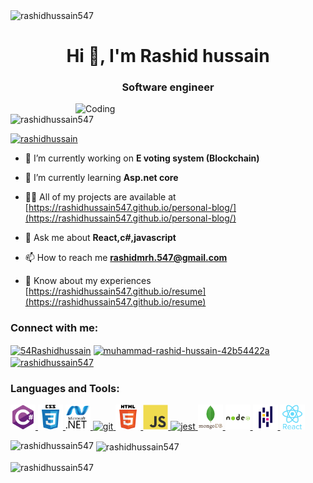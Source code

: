 <div> <img src="https://user-images.githubusercontent.com/66934377/223913733-deb1d974-787d-43c4-b60d-eff538aa161e.gif" alt="rashidhussain547" /></div>
<h1 align="center">Hi 👋, I'm Rashid hussain</h1>
<h3 align="center">Software engineer</h3>
<img align="right" alt="Coding" width="400" src="https://user-images.githubusercontent.com/74038190/212749447-bfb7e725-6987-49d9-ae85-2015e3e7cc41.gif">

<p align="left"> <img src="https://komarev.com/ghpvc/?username=rashidhussain547&label=Profile%20views&color=0e75b6&style=flat" alt="rashidhussain547" /> </p>

<p align="left"> <a href="https://twitter.com/54Rashidhussain" target="blank"><img src="https://img.shields.io/twitter/follow/54Rashidhussain?logo=twitter&style=for-the-badge" alt="rashidhussain" /></a> </p>

- 🔭 I’m currently working on **E voting system (Blockchain)**

- 🌱 I’m currently learning **Asp.net core**

- 👨‍💻 All of my projects are available at [https://rashidhussain547.github.io/personal-blog/](https://rashidhussain547.github.io/personal-blog/)

- 💬 Ask me about **React,c#,javascript**

- 📫 How to reach me **rashidmrh.547@gmail.com**

- 📄 Know about my experiences [https://rashidhussain547.github.io/resume](https://rashidhussain547.github.io/resume)

<h3 align="left">Connect with me:</h3>
<p align="left">
<a href="https://twitter.com/54Rashidhussain" target="blank"><img align="center" src="https://raw.githubusercontent.com/rahuldkjain/github-profile-readme-generator/master/src/images/icons/Social/twitter.svg" alt="54Rashidhussain" height="30" width="40" /></a>
<a href="https://linkedin.com/in/muhammad-rashid-hussain-42b54422a" target="blank"><img align="center" src="https://raw.githubusercontent.com/rahuldkjain/github-profile-readme-generator/master/src/images/icons/Social/linked-in-alt.svg" alt="muhammad-rashid-hussain-42b54422a" height="30" width="40" /></a>
<a href="https://instagram.com/rashidhussain547" target="blank"><img align="center" src="https://raw.githubusercontent.com/rahuldkjain/github-profile-readme-generator/master/src/images/icons/Social/instagram.svg" alt="rashidhussain547" height="30" width="40" /></a>
</p>

<h3 align="left">Languages and Tools:</h3>
<p align="left"> <a href="https://www.w3schools.com/cs/" target="_blank" rel="noreferrer"> <img src="https://raw.githubusercontent.com/devicons/devicon/master/icons/csharp/csharp-original.svg" alt="csharp" width="40" height="40"/> </a> <a href="https://www.w3schools.com/css/" target="_blank" rel="noreferrer"> <img src="https://raw.githubusercontent.com/devicons/devicon/master/icons/css3/css3-original-wordmark.svg" alt="css3" width="40" height="40"/> </a> <a href="https://dotnet.microsoft.com/" target="_blank" rel="noreferrer"> <img src="https://raw.githubusercontent.com/devicons/devicon/master/icons/dot-net/dot-net-original-wordmark.svg" alt="dotnet" width="40" height="40"/> </a> <a href="https://git-scm.com/" target="_blank" rel="noreferrer"> <img src="https://www.vectorlogo.zone/logos/git-scm/git-scm-icon.svg" alt="git" width="40" height="40"/> </a> <a href="https://www.w3.org/html/" target="_blank" rel="noreferrer"> <img src="https://raw.githubusercontent.com/devicons/devicon/master/icons/html5/html5-original-wordmark.svg" alt="html5" width="40" height="40"/> </a> <a href="https://developer.mozilla.org/en-US/docs/Web/JavaScript" target="_blank" rel="noreferrer"> <img src="https://raw.githubusercontent.com/devicons/devicon/master/icons/javascript/javascript-original.svg" alt="javascript" width="40" height="40"/> </a> <a href="https://jestjs.io" target="_blank" rel="noreferrer"> <img src="https://www.vectorlogo.zone/logos/jestjsio/jestjsio-icon.svg" alt="jest" width="40" height="40"/> </a> <a href="https://www.mongodb.com/" target="_blank" rel="noreferrer"> <img src="https://raw.githubusercontent.com/devicons/devicon/master/icons/mongodb/mongodb-original-wordmark.svg" alt="mongodb" width="40" height="40"/> </a> <a href="https://nodejs.org" target="_blank" rel="noreferrer"> <img src="https://raw.githubusercontent.com/devicons/devicon/master/icons/nodejs/nodejs-original-wordmark.svg" alt="nodejs" width="40" height="40"/> </a> <a href="https://pandas.pydata.org/" target="_blank" rel="noreferrer"> <img src="https://raw.githubusercontent.com/devicons/devicon/2ae2a900d2f041da66e950e4d48052658d850630/icons/pandas/pandas-original.svg" alt="pandas" width="40" height="40"/> </a> <a href="https://reactjs.org/" target="_blank" rel="noreferrer"> <img src="https://raw.githubusercontent.com/devicons/devicon/master/icons/react/react-original-wordmark.svg" alt="react" width="40" height="40"/> </a> </p>

<p><img align="left" src="https://github-readme-stats.vercel.app/api/top-langs?username=rashidhussain547&show_icons=true&locale=en&layout=compact" alt="rashidhussain547" /></p>

<p>&nbsp;<img align="center" src="https://github-readme-stats.vercel.app/api?username=rashidhussain547&show_icons=true&locale=en" alt="rashidhussain547" /></p>

<p><img align="center" src="https://github-readme-streak-stats.herokuapp.com/?user=rashidhussain547&" alt="rashidhussain547" /></p>
